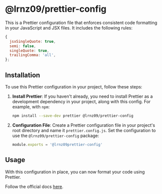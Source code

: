 # @lrnz09/prettier-config

This is a Prettier configuration file that enforces consistent code formatting in your JavaScript and JSX files. It includes the following rules:

   ```js
   {
     jsxSingleQuote: true,
     semi: false,
     singleQuote: true,
     trailingComma: 'all',
   };
   ```

## Installation

To use this Prettier configuration in your project, follow these steps:

1. **Install Prettier**: If you haven't already, you need to install Prettier as a development dependency in your project, along with this config. For example, with `npm`:

    ```bash
    npm install --save-dev prettier @lrnz09/prettier-config
    ```

2. **Configuration File**: Create a Prettier configuration file in your project's root directory and name it `prettier.config.js`. Set the configuration to use the `@lrnz09/prettier-config` package:

   ```js
   module.exports = '@lrnz09prettier-config'
   ```

## Usage

With this configuration in place, you can now format your code using Prettier.

Follow the official docs [here](https://prettier.io/docs/en/).
